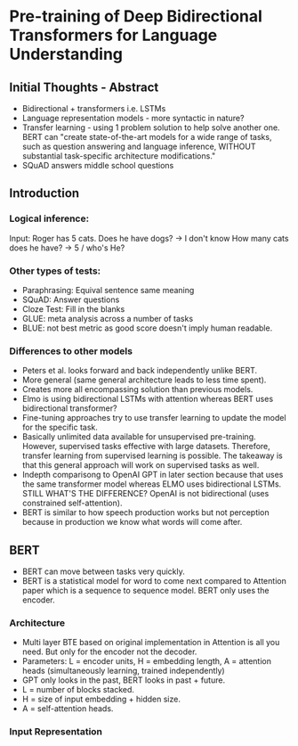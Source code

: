 # Pre-training of Deep Bidirectional Transformers for Language Understanding

## Initial Thoughts - Abstract
* Bidirectional + transformers i.e. LSTMs
* Language representation models - more syntactic in nature?
* Transfer learning - using 1 problem solution to help solve another one. BERT can "create state-of-the-art models for a wide range of tasks, such as question answering and language inference, WITHOUT substantial task-specific architecture modifications." 
* SQuAD answers middle school questions

## Introduction

### Logical inference: 

Input: Roger has 5 cats.
Does he have dogs? -> I don't know
How many cats does he have? -> 5 / who's He?

### Other types of tests:
* Paraphrasing: Equival sentence same meaning
* SQuAD: Answer questions
* Cloze Test: Fill in the blanks
* GLUE: meta analysis across a number of tasks
* BLUE: not best metric as good score doesn't imply human readable. 

### Differences to other models
* Peters et al. looks forward and back independently unlike BERT. 
* More general (same general architecture leads to less time spent).
* Creates more all encompassing solution than previous models. 
* Elmo is using bidirectional LSTMs with attention whereas BERT uses bidirectional transformer? 
* Fine-tuning approaches try to use transfer learning to update the model for the specific task.
* Basically unlimited data available for unsupervised pre-training. However, supervised tasks effective with large datasets. Therefore, transfer learning from supervised learning is possible. The takeaway is that this general approach will work on supervised tasks as well. 
* Indepth comparisong to OpenAI GPT in later section because that uses the same transformer model whereas ELMO uses bidirectional LSTMs. STILL WHAT'S THE DIFFERENCE? OpenAI is not bidirectional (uses constrained self-attention).
* BERT is similar to how speech production works but not perception because in production we know what words will come after. 

## BERT

* BERT can move between tasks very quickly. 
* BERT is a statistical model for word to come next compared to Attention paper which is a sequence to sequence model. BERT only uses the encoder. 

### Architecture
* Multi layer BTE based on original implementation in Attention is all you need. But only for the encoder not the decoder. 
* Parameters: L = encoder units, H = embedding length, A = attention heads (simultaneously learning, trained independently)
* GPT only looks in the past, BERT looks in past + future. 
* L = number of blocks stacked.
* H = size of input embedding + hidden size.
* A = self-attention heads.

### Input Representation



